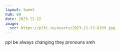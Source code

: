 ```yaml
---
layout: tweet
num: 89
date: 2023-11-22
image:
  src: https://p13i.io/assets/2023-11-22-8199.jpg
---
```


ppl be always changing they pronouns smh

